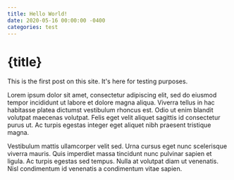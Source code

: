 ```yaml
---
title: Hello World!
date: 2020-05-16 00:00:00 -0400
categories: test
---
```


# {title}

This is the first post on this site. It's here for testing purposes.

Lorem ipsum dolor sit amet, consectetur adipiscing elit, sed do eiusmod tempor
incididunt ut labore et dolore magna aliqua. Viverra tellus in hac habitasse
platea dictumst vestibulum rhoncus est. Odio ut enim blandit volutpat maecenas
volutpat. Felis eget velit aliquet sagittis id consectetur purus ut. Ac turpis
egestas integer eget aliquet nibh praesent tristique magna.

Vestibulum mattis ullamcorper velit sed. Urna cursus eget nunc scelerisque
viverra mauris. Quis imperdiet massa tincidunt nunc pulvinar sapien et ligula.
Ac turpis egestas sed tempus. Nulla at volutpat diam ut venenatis. Nisl
condimentum id venenatis a condimentum vitae sapien.